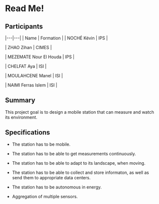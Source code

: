 # Read Me!

## Participants

|---|---|
| Name | Formation |
| NOCHÉ Kévin | IPS |

| ZHAO Zihan | CIMES |

| MEZEMATE Nour El Houda | IPS |

| CHELFAT Aya | ISI |

| MOULAHCENE Manel | ISI |

| NAIMI Ferras Islem | ISI |

## Summary

This project goal is to design a mobile station that can measure and watch its environment.

## Specifications

- The station has to be mobile.

- The station has to be able to get measurements continuously.

- The station has to be able to adapt to its landscape, when moving.

- The station has to be able to collect and store informaton, as well as send them to appropriate data centers.

- The station has to be autonomous in energy.

- Aggregation of multiple sensors.
